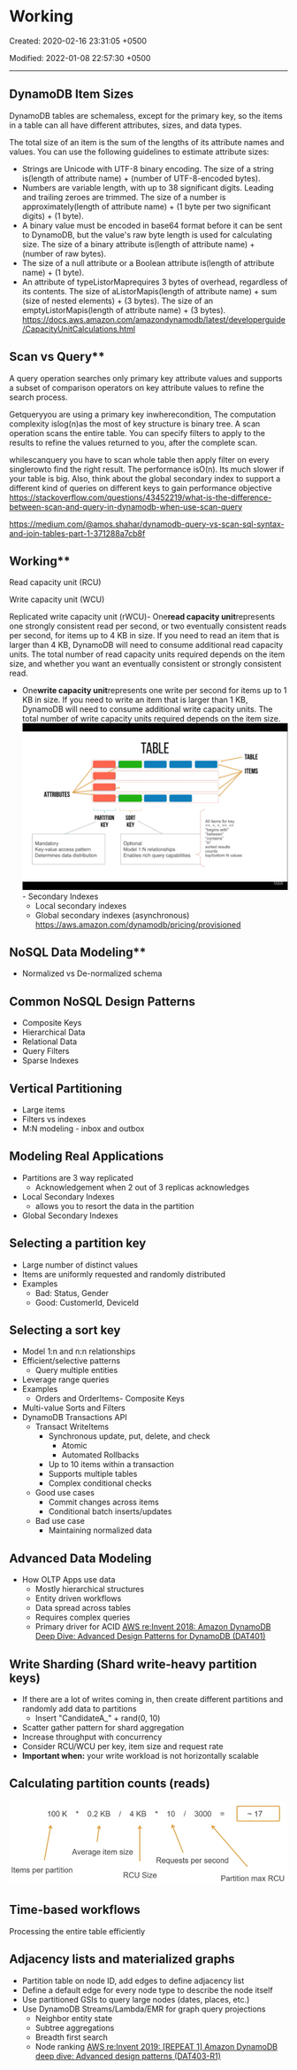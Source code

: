 # Working

Created: 2020-02-16 23:31:05 +0500

Modified: 2022-01-08 22:57:30 +0500

---

## DynamoDB Item Sizes

DynamoDB tables are schemaless, except for the primary key, so the items in a table can all have different attributes, sizes, and data types.

The total size of an item is the sum of the lengths of its attribute names and values. You can use the following guidelines to estimate attribute sizes:
-   Strings are Unicode with UTF-8 binary encoding. The size of a string is(length of attribute name) + (number of UTF-8-encoded bytes).
-   Numbers are variable length, with up to 38 significant digits. Leading and trailing zeroes are trimmed. The size of a number is approximately(length of attribute name) + (1 byte per two significant digits) + (1 byte).
-   A binary value must be encoded in base64 format before it can be sent to DynamoDB, but the value's raw byte length is used for calculating size. The size of a binary attribute is(length of attribute name) + (number of raw bytes).
-   The size of a null attribute or a Boolean attribute is(length of attribute name) + (1 byte).
-   An attribute of typeListorMaprequires 3 bytes of overhead, regardless of its contents. The size of aListorMapis(length of attribute name) + sum (size of nested elements) + (3 bytes). The size of an emptyListorMapis(length of attribute name) + (3 bytes).
<https://docs.aws.amazon.com/amazondynamodb/latest/developerguide/CapacityUnitCalculations.html>

## Scan vs Query**

A query operation searches only primary key attribute values and supports a subset of comparison operators on key attribute values to refine the search process.

Getqueryyou are using a primary key inwherecondition, The computation complexity islog(n)as the most of key structure is binary tree.
A scan operation scans the entire table. You can specify filters to apply to the results to refine the values returned to you, after the complete scan.

whilescanquery you have to scan whole table then apply filter on every singlerowto find the right result. The performance isO(n). Its much slower if your table is big.
Also, think about the global secondary index to support a different kind of queries on different keys to gain performance objective
<https://stackoverflow.com/questions/43452219/what-is-the-difference-between-scan-and-query-in-dynamodb-when-use-scan-query>

<https://medium.com/@amos.shahar/dynamodb-query-vs-scan-sql-syntax-and-join-tables-part-1-371288a7cb8f>

## Working**

Read capacity unit (RCU)

Write capacity unit (WCU)

Replicated write capacity unit (rWCU)-   One**read capacity unit**represents one strongly consistent read per second, or two eventually consistent reads per second, for items up to 4 KB in size. If you need to read an item that is larger than 4 KB, DynamoDB will need to consume additional read capacity units. The total number of read capacity units required depends on the item size, and whether you want an eventually consistent or strongly consistent read.
-   One**write capacity unit**represents one write per second for items up to 1 KB in size. If you need to write an item that is larger than 1 KB, DynamoDB will need to consume additional write capacity units. The total number of write capacity units required depends on the item size.
![image](media/AWS-DynamoDB_Working-image1.png)-   Secondary Indexes
    -   Local secondary indexes
    -   Global secondary indexes (asynchronous)
<https://aws.amazon.com/dynamodb/pricing/provisioned>

## NoSQL Data Modeling**
-   Normalized vs De-normalized schema
## Common NoSQL Design Patterns
-   Composite Keys
-   Hierarchical Data
-   Relational Data
-   Query Filters
-   Sparse Indexes
## Vertical Partitioning
-   Large items
-   Filters vs indexes
-   M:N modeling - inbox and outbox
## Modeling Real Applications
-   Partitions are 3 way replicated
    -   Acknowledgement when 2 out of 3 replicas acknowledges
-   Local Secondary Indexes
    -   allows you to resort the data in the partition
-   Global Secondary Indexes
## Selecting a partition key
-   Large number of distinct values
-   Items are uniformly requested and randomly distributed
-   Examples
    -   Bad: Status, Gender
    -   Good: CustomerId, DeviceId
## Selecting a sort key
-   Model 1:n and n:n relationships
-   Efficient/selective patterns
    -   Query multiple entities
-   Leverage range queries
-   Examples
    -   Orders and OrderItems-   Composite Keys
-   Multi-value Sorts and Filters
-   DynamoDB Transactions API
    -   Transact WriteItems
        -   Synchronous update, put, delete, and check
            -   Atomic
            -   Automated Rollbacks
        -   Up to 10 items within a transaction
        -   Supports multiple tables
        -   Complex conditional checks
    -   Good use cases
        -   Commit changes across items
        -   Conditional batch inserts/updates
    -   Bad use case
        -   Maintaining normalized data
## Advanced Data Modeling
-   How OLTP Apps use data
    -   Mostly hierarchical structures
    -   Entity driven workflows
    -   Data spread across tables
    -   Requires complex queries
    -   Primary driver for ACID
[AWS re:Invent 2018: Amazon DynamoDB Deep Dive: Advanced Design Patterns for DynamoDB (DAT401)](https://www.youtube.com/watch?v=HaEPXoXVf2k)
## Write Sharding (Shard write-heavy partition keys)
-   If there are a lot of writes coming in, then create different partitions and randomly add data to partitions
    -   Insert "CandidateA_" + rand(0, 10)
-   Scatter gather pattern for shard aggregation
-   Increase throughput with concurrency
-   Consider RCU/WCU per key, item size and request rate
-   **Important when:** your write workload is not horizontally scalable
## Calculating partition counts (reads)

![image](media/AWS-DynamoDB_Working-image2.png)
## Time-based workflows

Processing the entire table efficiently
## Adjacency lists and materialized graphs
-   Partition table on node ID, add edges to define adjacency list
-   Define a default edge for every node type to describe the node itself
-   Use partitioned GSIs to query large nodes (dates, places, etc.)
-   Use DynamoDB Streams/Lambda/EMR for graph query projections
    -   Neighbor entity state
    -   Subtree aggregations
    -   Breadth first search
    -   Node ranking
[AWS re:Invent 2019: [REPEAT 1] Amazon DynamoDB deep dive: Advanced design patterns (DAT403-R1)](https://www.youtube.com/watch?v=6yqfmXiZTlM)

